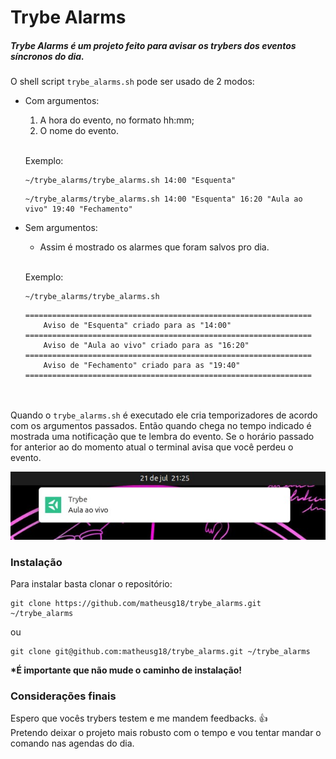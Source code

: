 # Trybe Alarms

##### Trybe Alarms é um projeto feito para avisar os trybers dos eventos síncronos do dia.

O shell script `trybe_alarms.sh` pode ser usado de 2 modos:
 * Com argumentos:
   1. A hora do evento, no formato hh:mm;
   2. O nome do evento.
    
    <br />Exemplo:

    ```shell
    ~/trybe_alarms/trybe_alarms.sh 14:00 "Esquenta"
    ```

    ```shell
    ~/trybe_alarms/trybe_alarms.sh 14:00 "Esquenta" 16:20 "Aula ao vivo" 19:40 "Fechamento"
    ```

* Sem argumentos:
  * Assim é mostrado os alarmes que foram salvos pro dia.

  <br />Exemplo:

    ```shell
    ~/trybe_alarms/trybe_alarms.sh
    ```

    ```
    ================================================================
        Aviso de "Esquenta" criado para as "14:00"
    ================================================================
        Aviso de "Aula ao vivo" criado para as "16:20"
    ================================================================
        Aviso de "Fechamento" criado para as "19:40"
    ================================================================
    ```
  

<br /><br />Quando o `trybe_alarms.sh` é executado ele cria temporizadores de acordo com os argumentos passados. Então quando chega no tempo indicado é mostrada uma notificação que te lembra do evento. Se o horário passado for anterior ao do momento atual o terminal avisa que você perdeu o evento.

![Notification](https://raw.githubusercontent.com/matheusg18/trybe_alarms/main/resources/trybe_notification.jpg)

### Instalação  

Para instalar basta clonar o repositório:

```shell
git clone https://github.com/matheusg18/trybe_alarms.git ~/trybe_alarms
```

ou

```shell
git clone git@github.com:matheusg18/trybe_alarms.git ~/trybe_alarms
```

__*É importante que não mude o caminho de instalação!__

### Considerações finais

Espero que vocês trybers testem e me mandem feedbacks. :thumbsup:<br />
Pretendo deixar o projeto mais robusto com o tempo e vou tentar mandar o comando nas agendas do dia.
